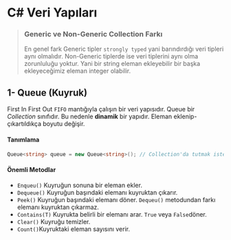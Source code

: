 # C# Veri Yapıları

> ### Generic ve Non-Generic Collection Farkı
> En genel fark Generic tipler `strongly typed` yani barındırdığı veri tipleri aynı olmalıdır. Non-Generic tiplerde ise veri tiplerini aynı olma zorunluluğu yoktur. Yani bir string eleman ekleyebilir bir başka ekleyeceğimiz eleman integer olabilir. 

## 1- Queue (Kuyruk)

First In First Out `FIFO` mantığıyla çalışın bir veri yapısıdır. Queue bir *Collection* sınıfıdır. Bu nedenle **dinamik** bir yapıdır. Eleman eklenip-çıkartıldıkça boyutu değişir.

#### Tanımlama
```csharp
Queue<string> queue = new Queue<string>(); // Collection'da tutmak istediğimiz tipi verebiliriz.
```

#### Önemli Metodlar

- `Enqueu()` Kuyruğun sonuna bir eleman ekler.
- `Dequeue()` Kuyruğun başındaki elemanı kuyruktan çıkarır.
- `Peek()` Kuyruğun başındaki elemanı döner. `Dequeu()` metodundan farkı elemanı kuyruktan çıkarmaz.
- `Contains(T)` Kuyrukta belirli bir elemanı arar. `True` veya `False`döner.
- `Clear()` Kuyruğu temizler.
- `Count()`Kuyruktaki eleman sayısını verir.
